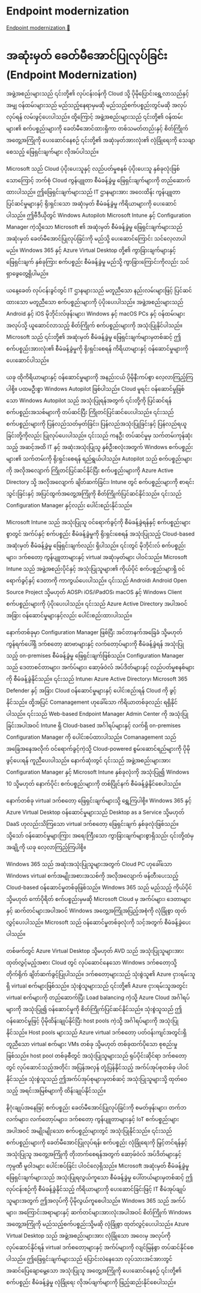 # Endpoint modernization

[Endpoint modernization 🔗](https://www.coursera.org/learn/cybersecurity-solutions-and-microsoft-defender/lecture/YXcyT/endpoint-modernization)

# အဆုံးမှတ် ခေတ်မီအောင်ပြုလုပ်ခြင်း (Endpoint Modernization)

အဖွဲ့အစည်းများသည် ၎င်းတို့၏ လုပ်ငန်းဝန်ကို Cloud သို့ ပိုမိုပြောင်းရွှေ့လာသည်နှင့်အမျှ ဝန်ထမ်းများသည် မည်သည့်နေရာမှမဆို မည်သည့်စက်ပစ္စည်းတွင်မဆို အလုပ်လုပ်ရန် လမ်းဖွင့်ပေးပါသည်။ ထို့ကြောင့် အဖွဲ့အစည်းများသည် ၎င်းတို့၏ ဝန်ထမ်းများ၏ စက်ပစ္စည်းများကို ခေတ်မီအောင်ထားရှိကာ တစ်သမတ်တည်းနှင့် စိတ်ကြိုက် အတွေ့အကြုံကို ပေးဆောင်နေစဉ် ၎င်းတို့၏ အဆုံးမှတ်အားလုံး၏ လုံခြုံရေးကို သေချာစေသည့် ဖြေရှင်းချက်များ လိုအပ်ပါသည်။

Microsoft သည် Cloud ပံ့ပိုးပေးသူနှင့် လည်ပတ်မှုစနစ် ပံ့ပိုးပေးသူ နှစ်ခုလုံးဖြစ်သောကြောင့် ဘက်စုံ Cloud ကွန်ပျူတာ စီမံခန့်ခွဲမှု ဖြေရှင်းချက်များကို တည်ဆောက်ထားပါသည်။ ဤဖြေရှင်းချက်များသည် IT ဌာနများအား အဝေးထိန်း ကွန်ပျူတာ ပြင်ဆင်မှုများနှင့် ရိုးရှင်းသော အဆုံးမှတ် စီမံခန့်ခွဲမှု ကိရိယာများကို ပေးဆောင်ပါသည်။ ဤဗီဒီယိုတွင် Windows Autopilot၊ Microsoft Intune နှင့် Configuration Manager ကဲ့သို့သော Microsoft ၏ အဆုံးမှတ် စီမံခန့်ခွဲမှု ဖြေရှင်းချက်များသည် အဆုံးမှတ် ခေတ်မီအောင်ပြုလုပ်ခြင်းကို မည်သို့ ပေးဆောင်ကြောင်း သင်လေ့လာပါမည်။ Windows 365 နှင့် Azure Virtual Desktop တို့၏ ကွာခြားချက်များနှင့် ဖြေရှင်းချက် နှစ်ခုကြား စက်ပစ္စည်း စီမံခန့်ခွဲမှု မည်သို့ ကွာခြားကြောင်းကိုလည်း သင်ရှာဖွေတွေ့ရှိပါမည်။

ယနေ့ခေတ် လုပ်ငန်းခွင်တွင် IT ဌာနများသည် မတူညီသော နည်းလမ်းများဖြင့် ပြင်ဆင်ထားသော မတူညီသော စက်ပစ္စည်းများကို ပံ့ပိုးပေးပါသည်။ အဖွဲ့အစည်းများသည် Android နှင့် iOS မိုဘိုင်းလ်ဖုန်းများ၊ Windows နှင့် macOS PCs နှင့် ဝန်ထမ်းများ အလုပ်သို့ ယူဆောင်လာသည့် စိတ်ကြိုက် စက်ပစ္စည်းများကို အသုံးပြုနိုင်ပါသည်။ Microsoft သည် ၎င်းတို့၏ အဆုံးမှတ် စီမံခန့်ခွဲမှု ဖြေရှင်းချက်များမှတစ်ဆင့် ဤစက်ပစ္စည်းအားလုံး၏ စီမံခန့်ခွဲမှုကို ရိုးရှင်းစေရန် ကိရိယာများနှင့် ဝန်ဆောင်မှုများကို ပေးဆောင်ပါသည်။

ယခု ထိုကိရိယာများနှင့် ဝန်ဆောင်မှုများကို အနည်းငယ် ပိုမိုနီးကပ်စွာ လေ့လာကြည့်ကြပါစို့။ ပထမဦးစွာ Windows Autopilot ဖြစ်ပါသည်။ Cloud မူရင်း ဝန်ဆောင်မှုဖြစ်သော Windows Autopilot သည် အသုံးပြုရန်အတွက် ၎င်းတို့ကို ပြင်ဆင်ရန် စက်ပစ္စည်းအသစ်များကို တပ်ဆင်ပြီး ကြိုတင်ပြင်ဆင်ပေးပါသည်။ ၎င်းသည် စက်ပစ္စည်းများကို ပြန်လည်သတ်မှတ်ခြင်း၊ ပြန်လည်အသုံးပြုခြင်းနှင့် ပြန်လည်ရယူခြင်းတို့ကိုလည်း ပြုလုပ်ပေးပါသည်။ ၎င်းသည် ကနဦး တပ်ဆင်မှုမှ သက်တမ်းကုန်ဆုံးသည့် အဆင့်အထိ IT နှင့် အဆုံးအသုံးပြုသူ နှစ်ဦးစလုံးအတွက် Windows စက်ပစ္စည်းများ၏ သက်တမ်းကို ရိုးရှင်းစေရန် ရည်ရွယ်ပါသည်။ Autopilot သည် စက်ပစ္စည်းများကို အလိုအလျောက် ကြိုတင်ပြင်ဆင်နိုင်ပြီး စက်ပစ္စည်းများကို Azure Active Directory သို့ အလိုအလျောက် ချိတ်ဆက်ခြင်း၊ Intune တွင် စက်ပစ္စည်းများကို စာရင်းသွင်းခြင်းနှင့် အပြင်ထွက်အတွေ့အကြုံကို စိတ်ကြိုက်ပြင်ဆင်နိုင်သည်။ ၎င်းသည် Configuration Manager နှင့်လည်း ပေါင်းစည်းနိုင်သည်။

Microsoft Intune သည် အသုံးပြုသူ ဝင်ရောက်ခွင့်ကို စီမံခန့်ခွဲရန်နှင့် စက်ပစ္စည်းများစွာတွင် အက်ပ်နှင့် စက်ပစ္စည်း စီမံခန့်ခွဲမှုကို ရိုးရှင်းစေရန် အသုံးပြုသည့် Cloud-based အဆုံးမှတ် စီမံခန့်ခွဲမှု ဖြေရှင်းချက်လည်း ရှိပါသည်။ ၎င်းတွင် မိုဘိုင်းလ် စက်ပစ္စည်းများ၊ ဒက်စတော့ ကွန်ပျူတာများနှင့် virtual အဆုံးမှတ်များ ပါဝင်သည်။ Microsoft Intune သည် အဖွဲ့အစည်းပိုင်နှင့် အသုံးပြုသူများ၏ ကိုယ်ပိုင် စက်ပစ္စည်းများရှိ ဝင်ရောက်ခွင့်နှင့် ဒေတာကို ကာကွယ်ပေးပါသည်။ ၎င်းသည် Android၊ Android Open Source Project သို့မဟုတ် AOSP၊ iOS/iPadOS၊ macOS နှင့် Windows Client စက်ပစ္စည်းများကို ပံ့ပိုးပေးပါသည်။ ၎င်းသည် Azure Active Directory အပါအဝင် အခြား ဝန်ဆောင်မှုများနှင့်လည်း ပေါင်းစည်းထားပါသည်။

နောက်တစ်ခုမှာ Configuration Manager ဖြစ်ပြီး အင်တာနက်အခြေခံ သို့မဟုတ် ကွန်ရက်ပေါ်ရှိ ဒက်စတော့ ဆာဗာများနှင့် လက်တော့ပ်များကို စီမံခန့်ခွဲရန် အသုံးပြုသည့် on-premises စီမံခန့်ခွဲမှု ဖြေရှင်းချက်ဖြစ်သည်။ Configuration Manager သည် ဒေတာစင်တာများ၊ အက်ပ်များ၊ ဆော့ဖ်ဝဲလ် အပ်ဒိတ်များနှင့် လည်ပတ်မှုစနစ်များကို စီမံခန့်ခွဲနိုင်သည်။ ၎င်းသည် Intune၊ Azure Active Directory၊ Microsoft 365 Defender နှင့် အခြား Cloud ဝန်ဆောင်မှုများနှင့် ပေါင်းစည်းရန် Cloud ကို ဖွင့်နိုင်သည်။ ထို့အပြင် Comanagement ဟုခေါ်သော ကိရိယာတစ်ခုလည်း ရရှိနိုင်ပါသည်။ ၎င်းသည် Web-based Endpoint Manager Admin Center ကို အသုံးပြုခြင်းအပါအဝင် Intune ရှိ Cloud-based အင်္ဂါရပ်များနှင့် လက်ရှိ on-premises Configuration Manager ကို ပေါင်းစပ်ထားပါသည်။ Comanagement သည် အခြေအနေအလိုက် ဝင်ရောက်ခွင့်ကဲ့သို့ Cloud-powered စွမ်းဆောင်ရည်များကို ပိုမိုဖွင့်ပေးရန် ကူညီပေးပါသည်။ နောက်ဆုံးတွင် ၎င်းသည် အဖွဲ့အစည်းများအား Configuration Manager နှင့် Microsoft Intune နှစ်ခုလုံးကို အသုံးပြု၍ Windows 10 သို့မဟုတ် နောက်ပိုင်း စက်ပစ္စည်းများကို တစ်ပြိုင်နက် စီမံခန့်ခွဲနိုင်စေပါသည်။

နောက်တစ်ခု virtual ဒက်စတော့ ဖြေရှင်းချက်များသို့ ရွှေ့ကြပါစို့။ Windows 365 နှင့် Azure Virtual Desktop ဝန်ဆောင်မှုများသည် Desktop as a Service သို့မဟုတ် DaaS ဟုလည်းသိကြသော virtual ဒက်စတော့ ဖြေရှင်းချက် နှစ်ခုလုံးဖြစ်သည်။ သို့သော် ဝန်ဆောင်မှုများကြား အရေးကြီးသော ကွာခြားချက်များစွာရှိသည်၊ ၎င်းတို့ထဲမှ အချို့ကို ယခု လေ့လာကြည့်ကြပါစို့။

Windows 365 သည် အဆုံးအသုံးပြုသူများအတွက် Cloud PC ဟုခေါ်သော Windows virtual စက်အမျိုးအစားအသစ်ကို အလိုအလျောက် ဖန်တီးပေးသည့် Cloud-based ဝန်ဆောင်မှုတစ်ခုဖြစ်သည်။ Windows 365 သည် မည်သည့် ကိုယ်ပိုင် သို့မဟုတ် ကော်ပိုရိတ် စက်ပစ္စည်းမှမဆို Microsoft Cloud မှ အက်ပ်များ၊ ဒေတာများနှင့် ဆက်တင်များအပါအဝင် Windows အတွေ့အကြုံအပြည့်အစုံကို လုံခြုံစွာ ထုတ်လွှင့်ပေးပါသည်။ Microsoft သည် ဝန်ဆောင်မှုတစ်ခုလုံးကို သင့်အတွက် စီမံခန့်ခွဲပေးပါသည်။

တစ်ဖက်တွင် Azure Virtual Desktop သို့မဟုတ် AVD သည် အသုံးပြုသူများအား ထုတ်လွှင့်မည့်အစား Cloud တွင် လုပ်ဆောင်နေသော Windows ဒက်စတော့သို့ တိုက်ရိုက် ချိတ်ဆက်ခွင့်ပြုပါသည်။ ဒက်စတော့များသည် သုံးစွဲသူ၏ Azure ငှားရမ်းသူရှိ virtual စက်များဖြစ်သည်။ သုံးစွဲသူများသည် ၎င်းတို့၏ Azure ငှားရမ်းသူအတွင်း virtual စက်များကို တည်ဆောက်ပြီး Load balancing ကဲ့သို့ Azure Cloud အင်္ဂါရပ်များကို အသုံးပြု၍ ဝန်ဆောင်မှုကို စိတ်ကြိုက်ပြင်ဆင်နိုင်သည်။ သုံးစွဲသူသည် ဤဝန်ဆောင်မှုဖြင့် ပိုမိုထိန်းချုပ်နိုင်ပြီး host pools ကဲ့သို့ အင်္ဂါရပ်များကို အသုံးပြုနိုင်သည်။ Host pools များသည် Azure virtual ဒက်စတော့ ပတ်ဝန်းကျင်အတွင်းရှိ တူညီသော virtual စက်များ VMs တစ်ခု သို့မဟုတ် တစ်ခုထက်ပိုသော စုစည်းမှုဖြစ်သည်။ host pool တစ်ခုစီတွင် အသုံးပြုသူများသည် ရုပ်ပိုင်းဆိုင်ရာ ဒက်စတော့တွင် လုပ်ဆောင်သည့်အတိုင်း အပြန်အလှန် တုံ့ပြန်နိုင်သည့် အက်ပ်အုပ်စုတစ်ခု ပါဝင်နိုင်သည်။ သုံးစွဲသူသည် ဤအက်ပ်အုပ်စုများမှတစ်ဆင့် အသုံးပြုသူများသို့ ထုတ်ဝေသည့် အရင်းအမြစ်များကို ထိန်းချုပ်နိုင်သည်။

နိဂုံးချုပ်အနေဖြင့် စက်ပစ္စည်း ခေတ်မီအောင်ပြုလုပ်ခြင်းကို စမတ်ဖုန်းများ၊ တက်ဘလက်များ၊ လက်တော့ပ်များ၊ ဒက်စတော့ ကွန်ပျူတာများနှင့် IoT စက်ပစ္စည်းများအပါအဝင် အမျိုးမျိုးသော စက်ပစ္စည်းများတွင် အသုံးပြုနိုင်သည်။ ၎င်းသည် စက်ပစ္စည်းများကို ခေတ်မီအောင်ပြုလုပ်ရန်၊ စက်ပစ္စည်း လုံခြုံရေးကို မြှင့်တင်ရန်နှင့် အသုံးပြုသူ အတွေ့အကြုံကို တိုးတက်စေရန်အတွက် ဆော့ဖ်ဝဲလ် အပ်ဒိတ်များနှင့် ကုမ္ပဏီ မူဝါဒများ ပေါင်းစပ်ခြင်း ပါဝင်လေ့ရှိသည်။ Microsoft အဆုံးမှတ် စီမံခန့်ခွဲမှု ဖြေရှင်းချက်များသည် အသုံးပြုရလွယ်ကူသော စီမံခန့်ခွဲမှု ပေါ်တယ်များမှတစ်ဆင့် ဤလုပ်ငန်းစဉ်ကို စီမံခန့်ခွဲနိုင်သည့် ကိရိယာများကို ပေးဆောင်ခြင်းဖြင့် IT စီမံအုပ်ချုပ်သူများအတွက် ဤအလုပ်ကို ပိုမိုလွယ်ကူစေပါသည်။ Windows 365 သည် အက်ပ်များ၊ အကြောင်းအရာများနှင့် ဆက်တင်များအားလုံးအပါအဝင် စိတ်ကြိုက် Windows အတွေ့အကြုံကို မည်သည့်စက်ပစ္စည်းသို့မဆို လုံခြုံစွာ ထုတ်လွှင့်ပေးပါသည်။ Azure Virtual Desktop သည် အဖွဲ့အစည်းများအား လုံခြုံသော အဝေးမှ အလုပ်ကို လုပ်ဆောင်နိုင်ရန် virtual ဒက်စတော့များနှင့် အက်ပ်များကို လျင်မြန်စွာ တပ်ဆင်နိုင်စေပါသည်။ ဤဖြေရှင်းချက်များသည် ပြောင်းလဲနေသော လုပ်သားအင်အားတွင် အဆင်ပြေချောမွေ့သော အသုံးပြုသူ အတွေ့အကြုံကို ပေးဆောင်နေစဉ် ၎င်းတို့၏ စက်ပစ္စည်း စီမံခန့်ခွဲမှု လုံခြုံရေး လိုအပ်ချက်များကို ဖြည့်ဆည်းနိုင်စေပါသည်။
